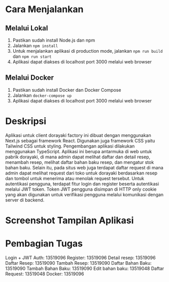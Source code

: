 # Cara Menjalankan
## Melalui Lokal
1. Pastikan sudah install Node.js dan npm
2. Jalankan `npm install`
3. Untuk menjalankan aplikasi di production mode, jalankan `npm run build` dan `npm run start`
4. Aplikasi dapat diakses di localhost port 3000 melalui web browser
## Melalui Docker
1. Pastikan sudah install Docker dan Docker Compose
2. Jalankan `docker-compose up`
3. Aplikasi dapat diakses di localhost port 3000 melalui web browser
# Deskripsi
Aplikasi untuk client dorayaki factory ini dibuat dengan menggunakan Next.js sebagai framework React. Digunakan juga framework CSS yaitu Tailwind CSS untuk styling. Pengembangan aplikasi dilakukan menggunakan TypeScript. Aplikasi ini berupa antarmuka di web untuk pabrik dorayaki, di mana admin dapat melihat daftar dan detail resep, menambah resep, melihat daftar bahan baku resep, dan mengatur stok bahan baku. Selain itu, pada situs web juga terdapat daftar request di mana admin dapat melihat request dari toko untuk dorayaki berdasarkan resep dan tombol untuk menerima atau menolak request tersebut. Untuk autentikasi pengguna, terdapat fitur login dan register beserta autentikasi melalui JWT token. Token JWT pengguna disimpan di HTTP only cookie yang akan digunakan untuk verifikasi pengguna melalui komunikasi dengan server di backend.
# Screenshot Tampilan Aplikasi

# Pembagian Tugas
Login + JWT Auth: 13519096
Register: 13519096
Detail resep: 13519096
Daftar Resep: 13519090
Tambah Resep: 13519090
Daftar Bahan Baku: 13519090
Tambah Bahan Baku: 13519090
Edit bahan baku: 13519048
Daftar Request: 13519048
Docker: 13519096


